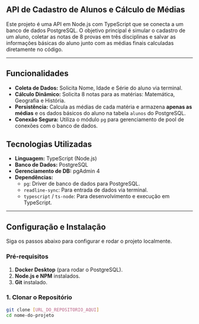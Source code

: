 ## API de Cadastro de Alunos e Cálculo de Médias

Este projeto é uma API em Node.js com TypeScript que se conecta a um banco de dados PostgreSQL. O objetivo principal é simular o cadastro de um aluno, coletar as notas de 8 provas em três disciplinas e salvar as informações básicas do aluno junto com as médias finais calculadas diretamente no código.

---

## Funcionalidades

* **Coleta de Dados:** Solicita Nome, Idade e Série do aluno via terminal.
* **Cálculo Dinâmico:** Solicita 8 notas para as matérias: Matemática, Geografia e História.
* **Persistência:** Calcula as médias de cada matéria e armazena **apenas as médias** e os dados básicos do aluno na tabela `alunos` do PostgreSQL.
* **Conexão Segura:** Utiliza o módulo `pg` para gerenciamento de pool de conexões com o banco de dados.

## Tecnologias Utilizadas

* **Linguagem:** TypeScript (Node.js)
* **Banco de Dados:** PostgreSQL
* **Gerenciamento de DB:** pgAdmin 4
* **Dependências:**
    * `pg`: Driver de banco de dados para PostgreSQL.
    * `readline-sync`: Para entrada de dados via terminal.
    * `typescript` / `ts-node`: Para desenvolvimento e execução em TypeScript.

---

## Configuração e Instalação

Siga os passos abaixo para configurar e rodar o projeto localmente.

### Pré-requisitos

1.  **Docker Desktop** (para rodar o PostgreSQL).
2.  **Node.js e NPM** instalados.
3.  **Git** instalado.

### 1. Clonar o Repositório

```bash
git clone [URL_DO_REPOSITORIO_AQUI]
cd nome-do-projeto